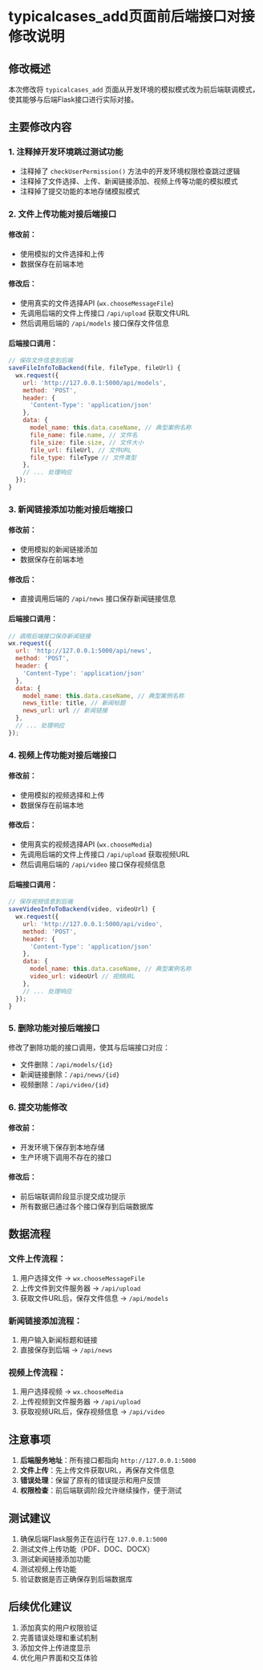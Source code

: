 # typicalcases_add页面前后端接口对接修改说明

## 修改概述

本次修改将 `typicalcases_add` 页面从开发环境的模拟模式改为前后端联调模式，使其能够与后端Flask接口进行实际对接。

## 主要修改内容

### 1. 注释掉开发环境跳过测试功能

- 注释掉了 `checkUserPermission()` 方法中的开发环境权限检查跳过逻辑
- 注释掉了文件选择、上传、新闻链接添加、视频上传等功能的模拟模式
- 注释掉了提交功能的本地存储模拟模式

### 2. 文件上传功能对接后端接口

#### 修改前：
- 使用模拟的文件选择和上传
- 数据保存在前端本地

#### 修改后：
- 使用真实的文件选择API (`wx.chooseMessageFile`)
- 先调用后端的文件上传接口 `/api/upload` 获取文件URL
- 然后调用后端的 `/api/models` 接口保存文件信息

#### 后端接口调用：
```javascript
// 保存文件信息到后端
saveFileInfoToBackend(file, fileType, fileUrl) {
  wx.request({
    url: 'http://127.0.0.1:5000/api/models',
    method: 'POST',
    header: {
      'Content-Type': 'application/json'
    },
    data: {
      model_name: this.data.caseName, // 典型案例名称
      file_name: file.name, // 文件名
      file_size: file.size, // 文件大小
      file_url: fileUrl, // 文件URL
      file_type: fileType // 文件类型
    },
    // ... 处理响应
  });
}
```

### 3. 新闻链接添加功能对接后端接口

#### 修改前：
- 使用模拟的新闻链接添加
- 数据保存在前端本地

#### 修改后：
- 直接调用后端的 `/api/news` 接口保存新闻链接信息

#### 后端接口调用：
```javascript
// 调用后端接口保存新闻链接
wx.request({
  url: 'http://127.0.0.1:5000/api/news',
  method: 'POST',
  header: {
    'Content-Type': 'application/json'
  },
  data: {
    model_name: this.data.caseName, // 典型案例名称
    news_title: title, // 新闻标题
    news_url: url // 新闻链接
  },
  // ... 处理响应
});
```

### 4. 视频上传功能对接后端接口

#### 修改前：
- 使用模拟的视频选择和上传
- 数据保存在前端本地

#### 修改后：
- 使用真实的视频选择API (`wx.chooseMedia`)
- 先调用后端的文件上传接口 `/api/upload` 获取视频URL
- 然后调用后端的 `/api/video` 接口保存视频信息

#### 后端接口调用：
```javascript
// 保存视频信息到后端
saveVideoInfoToBackend(video, videoUrl) {
  wx.request({
    url: 'http://127.0.0.1:5000/api/video',
    method: 'POST',
    header: {
      'Content-Type': 'application/json'
    },
    data: {
      model_name: this.data.caseName, // 典型案例名称
      video_url: videoUrl // 视频URL
    },
    // ... 处理响应
  });
}
```

### 5. 删除功能对接后端接口

修改了删除功能的接口调用，使其与后端接口对应：
- 文件删除：`/api/models/{id}`
- 新闻链接删除：`/api/news/{id}`
- 视频删除：`/api/video/{id}`

### 6. 提交功能修改

#### 修改前：
- 开发环境下保存到本地存储
- 生产环境下调用不存在的接口

#### 修改后：
- 前后端联调阶段显示提交成功提示
- 所有数据已通过各个接口保存到后端数据库

## 数据流程

### 文件上传流程：
1. 用户选择文件 → `wx.chooseMessageFile`
2. 上传文件到文件服务器 → `/api/upload`
3. 获取文件URL后，保存文件信息 → `/api/models`

### 新闻链接添加流程：
1. 用户输入新闻标题和链接
2. 直接保存到后端 → `/api/news`

### 视频上传流程：
1. 用户选择视频 → `wx.chooseMedia`
2. 上传视频到文件服务器 → `/api/upload`
3. 获取视频URL后，保存视频信息 → `/api/video`

## 注意事项

1. **后端服务地址**：所有接口都指向 `http://127.0.0.1:5000`
2. **文件上传**：先上传文件获取URL，再保存文件信息
3. **错误处理**：保留了原有的错误提示和用户反馈
4. **权限检查**：前后端联调阶段允许继续操作，便于测试

## 测试建议

1. 确保后端Flask服务正在运行在 `127.0.0.1:5000`
2. 测试文件上传功能（PDF、DOC、DOCX）
3. 测试新闻链接添加功能
4. 测试视频上传功能
5. 验证数据是否正确保存到后端数据库

## 后续优化建议

1. 添加真实的用户权限验证
2. 完善错误处理和重试机制
3. 添加文件上传进度显示
4. 优化用户界面和交互体验


